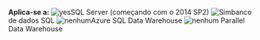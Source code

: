 **Aplica-se a:** ![yes](media/yes.png)SQL Server (começando com o 2014 SP2) ![Sim](media/yes.png)banco de dados SQL ![nenhum](media/no.png)Azure SQL Data Warehouse ![nenhum](media/no.png) Parallel Data Warehouse 

